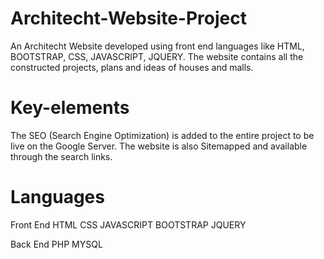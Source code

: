 # Architecht-Website-Project
An Architecht Website developed using front end languages like HTML, BOOTSTRAP, CSS, JAVASCRIPT, JQUERY.
The website contains all the constructed projects, plans and ideas of houses and malls.

# Key-elements
The SEO (Search Engine Optimization) is added to the entire project to be live on the Google Server.
The website is also Sitemapped and available through the search links.

# Languages
  Front End
    HTML
    CSS
    JAVASCRIPT
    BOOTSTRAP 
    JQUERY
    
  Back End
    PHP 
    MYSQL
